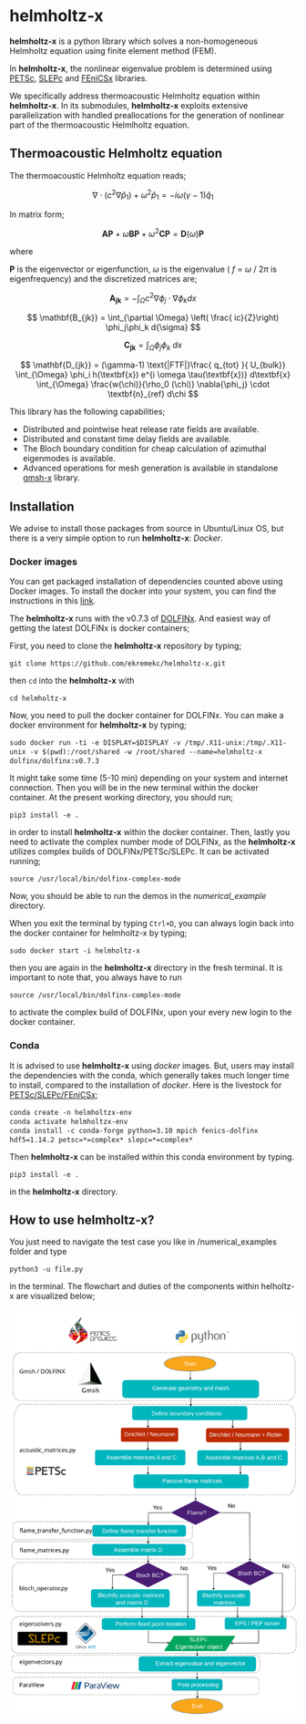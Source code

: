 # helmholtz-x

**helmholtz-x** is a python library which solves a non-homogeneous Helmholtz equation using finite element method (FEM).

In **helmholtz-x**, the nonlinear eigenvalue problem is determined using [PETSc](https://petsc.org/release/overview/), [SLEPc](https://slepc.upv.es/) and [FEniCSx](https://github.com/FEniCS) libraries. 

We specifically address thermoacoustic Helmholtz equation within **helmholtz-x**. In its submodules, **helmholtz-x** exploits extensive parallelization with handled preallocations for the generation of nonlinear part of the thermoacoustic Helmlholtz equation.

## Thermoacoustic Helmholtz equation

The thermoacoustic Helmholtz equation reads;

$$ \nabla\cdot\left( c^2 \nabla  \hat{p}_1 \right) + \omega^2\hat{p}_1  = -i\omega (\gamma-1)\hat{q}_1  $$

In matrix form;

$$ \textbf{A}\textbf{P} + \omega \textbf{B}\textbf{P} + \omega^2 \textbf{C} \textbf{P} = \textbf{D}(\omega)\textbf{P} $$

where 

$\textbf{P}$ is the eigenvector or eigenfunction, $\omega$ is the eigenvalue ( $f$ = $\omega$ / $2\pi$ is eigenfrequency) and the discretized matrices are;

$$ \mathbf{A_{jk}} = -\int_\Omega c^2\nabla \phi_j \cdot\nabla \phi_k dx $$

$$ \mathbf{B_{jk}} = \int_{\partial \Omega} \left( \frac{  ic}{Z}\right)  \phi_j\phi_k d{\sigma}   $$

$$ \mathbf{C_{jk}} = \int_\Omega\phi_j\phi_k\ dx   $$

$$ \mathbf{D_{jk}} = (\gamma-1) \text{|FTF|}\frac{ q_{tot}  }{ U_{bulk}} \int_{\Omega} \phi_i h(\textbf{x}) e^{i \omega \tau(\textbf{x})} d\textbf{x}  \int_{\Omega} \frac{w(\chi)}{\rho_0 (\chi)}  \nabla{\phi_j} \cdot \textbf{n}_{ref} d\chi $$

This library has the following capabilities;

- Distributed and pointwise heat release rate fields are available.
- Distributed and constant time delay fields are available.
- The Bloch boundary condition for cheap calculation of azimuthal eigenmodes is available.
- Advanced operations for mesh generation is available in standalone [gmsh-x](https://github.com/ekremekc/gmsh-x) library.

## Installation

We advise to install those packages from source in Ubuntu/Linux OS, but there is a very simple option to run **helmholtz-x**: *Docker*.  

### Docker images

You can get packaged installation of dependencies counted above using Docker images. To install the docker into your system, you can find the instructions in this [link](https://docs.docker.com/engine/install/ubuntu/#install-using-the-repository). 

The **helmholtz-x** runs with the v0.7.3 of [DOLFINx](https://github.com/FEniCS/dolfinx). And easiest way of getting the latest DOLFINx is docker containers;

First, you need to clone the **helmholtz-x** repository by typing;

```
git clone https://github.com/ekremekc/helmholtz-x.git
```
then `cd` into the **helmholtz-x** with

```
cd helmholtz-x
```
Now, you need to pull the docker container for DOLFINx. You can make a docker environment for **helmholtz-x** by typing;

```
sudo docker run -ti -e DISPLAY=$DISPLAY -v /tmp/.X11-unix:/tmp/.X11-unix -v $(pwd):/root/shared -w /root/shared --name=helmholtz-x dolfinx/dolfinx:v0.7.3
```
It might take some time (5-10 min) depending on your system and internet connection. Then you will be in the new terminal within the docker container. At the present working directory, you should run;

```
pip3 install -e .
```
in order to install **helmholtz-x** within the docker container. Then, lastly you need to activate the complex number mode of DOLFINx, as the **helmholtz-x** utilizes complex builds of DOLFINx/PETSc/SLEPc. It can be activated running;

```shell
source /usr/local/bin/dolfinx-complex-mode
```

Now, you should be able to run the demos in the *numerical_example* directory.

When you exit the terminal by typing `Ctrl+D`, you can always login back into the docker container for helmholtz-x by typing;

```
sudo docker start -i helmholtz-x
```
then you are again in the **helmholtz-x** directory in the fresh terminal. It is important to note that, you always have to run

```shell
source /usr/local/bin/dolfinx-complex-mode
```
to activate the complex build of DOLFINx, upon your every new login to the docker container.

### Conda

It is advised to use **helmholtz-x** using *docker* images. But, users may install the dependencies with the conda, which generally takes much longer time to install, compared to the installation of *docker*. Here is the livestock for [PETSc/SLEPc/FEniCSx](https://fenicsproject.discourse.group/t/error-when-trying-to-solve-complex-eigenvalue-problem-in-parallel/13546/3);

```shell
conda create -n helmholtzx-env
conda activate helmholtzx-env
conda install -c conda-forge python=3.10 mpich fenics-dolfinx hdf5=1.14.2 petsc=*=complex* slepc=*=complex*
```
Then **helmholtz-x** can be installed within this conda environment by typing.

```
pip3 install -e .
```
in the **helmholtz-x** directory.

## How to use helmholtz-x?

You just need to navigate the test case you like in /numerical_examples folder and type 

```
python3 -u file.py
```
in the terminal. The flowchart and duties of the components within helholtz-x are visualized below;

![alt text](https://github.com/ekremekc/helmholtz-x/blob/main/docs/flowchart.svg?raw=true)

